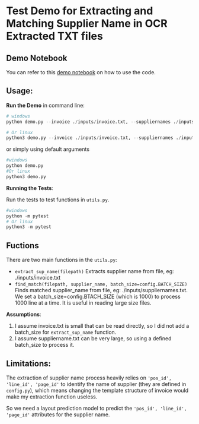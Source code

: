 # Test Demo for Extracting and Matching Supplier Name in OCR Extracted TXT files

## Demo Notebook

You can refer to this [demo notebook](https://colab.research.google.com/drive/10ckSJRa4o5f8ma_h4aF2Q1TCp28r9L4V?usp=sharing) on how to use the code.

## Usage:

__Run the Demo__ in command line:

```python
# windows
python demo.py --invoice ./inputs/invoice.txt, --suppliernames ./inputs/suppliernames.txt

# Or linux
python3 demo.py --invoice ./inputs/invoice.txt, --suppliernames ./inputs/suppliernames.txt
```
or simply using default arguments

```python
#windows
python demo.py
#Or linux
python3 demo.py
```

__Running the Tests__:

Run the tests to test functions in `utils.py`.
```python
#windows
python -m pytest
# Or linux
python3 -m pytest
```

## Fuctions

There are two main functions in the `utils.py`:
- `extract_sup_name(filepath)` Extracts supplier name from file, eg: ./inputs/invoice.txt
- `find_match(filepath, supplier_name, batch_size=config.BATCH_SIZE)` Finds matched supplier_name from file, eg: ./inputs/suppliernames.txt. We set a batch_size=config.BTACH_SIZE (which is 1000) to process 1000 line at a time. It is useful in reading large size files.

__Assumptions__:
1. I assume invoice.txt is small that can be read directly, so I did not add a batch_size for `extract_sup_name` function.
2. I assume suppliername.txt can be very large, so using a defined batch_size to process it.

## Limitations:
The extraction of supplier name process heavily relies on `'pos_id', 'line_id', 'page_id'` to identify the name of supplier (they are defined in `config.py`), which means changing the template structure of invoice would make my extraction function useless.

So we need a layout prediction model to predict the `'pos_id', 'line_id', 'page_id'` attributes for the supplier name.